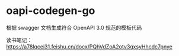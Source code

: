 # oapi-codegen-go
根据 swagger 文档生成符合 OpenAPI 3.0 规范的模板代码

读书笔记：https://a78lqcei31.feishu.cn/docx/PQhVdZoA2otv3gxsyHhcdc7pnye